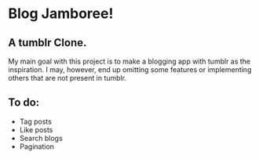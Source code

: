 # Blog Jamboree!

## A tumblr Clone.

My main goal with this project is to make a blogging app  with tumblr as the inspiration.
I may, however, end up omitting some features or implementing others that are not present in tumblr.

## To do:

* Tag posts
* Like posts
* Search blogs
* Pagination